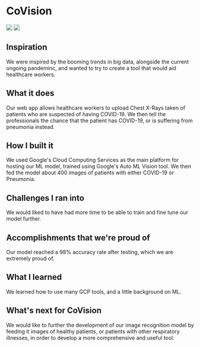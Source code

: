 # CoVision
<img src="https://img.shields.io/badge/Google%20Cloud%20-%234285F4.svg?&style=for-the-badge&logo=google-cloud&logoColor=white"/> <img src="https://img.shields.io/badge/heroku%20-%23430098.svg?&style=for-the-badge&logo=heroku&logoColor=white"/>

## Inspiration
We were inspired by the booming trends in big data, alongside the current ongoing pandeminc, and wanted to try to create a tool that would aid healthcare workers.
## What it does
Our web app allows healthcare workers to upload Chest X-Rays taken of patients who are suspected of having COVID-19. We then tell the professionals the chance that the patient has COVID-19, or is suffering from pneumonia instead.
## How I built it
We used Google's Cloud Computing Services as the main platform for hosting our ML model, trained using Google's Auto ML Vision tool. We then fed the model about 400 images of patients with either COVID-19 or Pneumonia.
## Challenges I ran into
We would liked to have had more time to be able to train and fine tune our model further.
## Accomplishments that we're proud of
Our model reached a 98% accuracy rate after testing, which we are extremely proud of.
## What I learned
We learned how to use many GCP tools, and a little background on ML.
## What's next for CoVision
We would like to further the development of our image recognition model by feeding it images of healthy patients, or patients with other respiratory illnesses, in order to develop a more comprehensive and useful tool.
